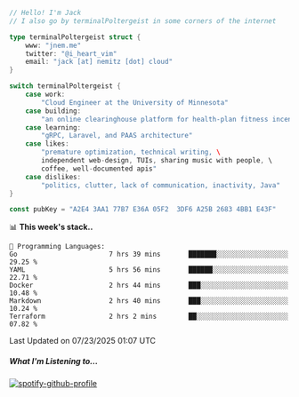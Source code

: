 ```go
// Hello! I'm Jack
// I also go by terminalPoltergeist in some corners of the internet

type terminalPoltergeist struct {
    www: "jnem.me"
    twitter: "@i_heart_vim"
    email: "jack [at] nemitz [dot] cloud"
}

switch terminalPoltergeist {
    case work:
        "Cloud Engineer at the University of Minnesota"
    case building:
        "an online clearinghouse platform for health-plan fitness incentive programs"
    case learning:
        "gRPC, Laravel, and PAAS architecture"
    case likes:
        "premature optimization, technical writing, \
        independent web-design, TUIs, sharing music with people, \
        coffee, well-documented apis"
    case dislikes:
        "politics, clutter, lack of communication, inactivity, Java"
}

const pubKey = "A2E4 3AA1 77B7 E36A 05F2  3DF6 A25B 2683 4BB1 E43F"
```

<!--START_SECTION:waka-->
📊 **This week's stack..** 

```text
💬 Programming Languages: 
Go                       7 hrs 39 mins       ███████░░░░░░░░░░░░░░░░░░   29.25 % 
YAML                     5 hrs 56 mins       ██████░░░░░░░░░░░░░░░░░░░   22.71 % 
Docker                   2 hrs 44 mins       ███░░░░░░░░░░░░░░░░░░░░░░   10.48 % 
Markdown                 2 hrs 40 mins       ███░░░░░░░░░░░░░░░░░░░░░░   10.24 % 
Terraform                2 hrs 2 mins        ██░░░░░░░░░░░░░░░░░░░░░░░   07.82 % 
```


 Last Updated on 07/23/2025 01:07 UTC
<!--END_SECTION:waka-->

##### What I'm Listening to...

[![spotify-github-profile](https://jnem.me/listening-item?maxAge=2592000)](https://jnem.me/listening)
